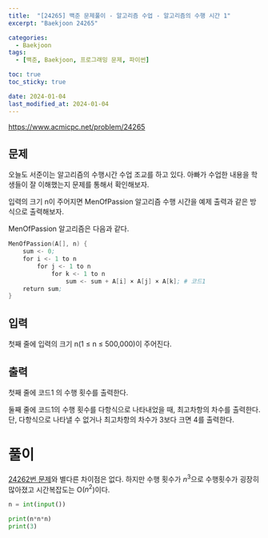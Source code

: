 ```yaml
---
title:  "[24265] 백준 문제풀이 - 알고리즘 수업 - 알고리즘의 수행 시간 1"
excerpt: "Baekjoon 24265"

categories:
  - Baekjoon
tags:
  - [백준, Baekjoon, 프로그래밍 문제, 파이썬]

toc: true
toc_sticky: true

date: 2024-01-04
last_modified_at: 2024-01-04
---
```


https://www.acmicpc.net/problem/24265

## 문제
오늘도 서준이는 알고리즘의 수행시간 수업 조교를 하고 있다. 아빠가 수업한 내용을 학생들이 잘 이해했는지 문제를 통해서 확인해보자.

입력의 크기 n이 주어지면 MenOfPassion 알고리즘 수행 시간을 예제 출력과 같은 방식으로 출력해보자.

MenOfPassion 알고리즘은 다음과 같다.

```s
MenOfPassion(A[], n) {
    sum <- 0;
    for i <- 1 to n
        for j <- 1 to n
            for k <- 1 to n
                sum <- sum + A[i] × A[j] × A[k]; # 코드1
    return sum;
}
```

## 입력
첫째 줄에 입력의 크기 n(1 ≤ n ≤ 500,000)이 주어진다.

## 출력
첫째 줄에 코드1 의 수행 횟수를 출력한다.

둘째 줄에 코드1의 수행 횟수를 다항식으로 나타내었을 때, 최고차항의 차수를 출력한다. 단, 다항식으로 나타낼 수 없거나 최고차항의 차수가 3보다 크면 4를 출력한다.

# 풀이
[24262번 문제](https://98tech-savvy.github.io/baekjoon/Baekjoon-24262/)와 별다른 차이점은 없다. 하지만 수행 횟수가 $n^3$으로 수행횟수가 굉장히 많아졌고 시간복잡도는 O($n^2$)이다.

```py
n = int(input())

print(n*n*n)
print(3)
```